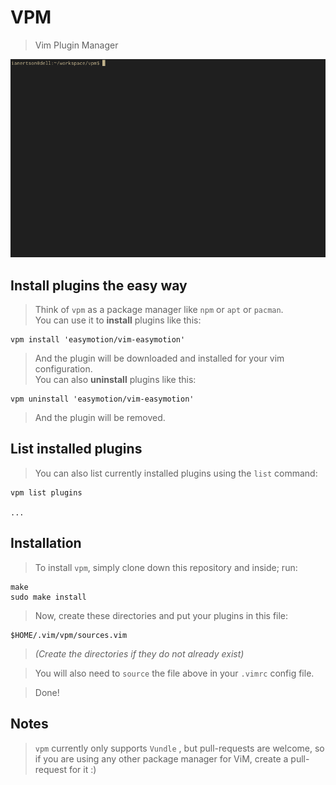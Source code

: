 # VPM
> Vim Plugin Manager

<div width='100%' style='text-align: center; width: 100%;' align='center'>
    <img src='gif.gif'/>
</div>

## Install plugins the easy way
> Think of `vpm` as a package manager like `npm` or `apt` or `pacman`.  
> You can use it to __install__ plugins like this:

    vpm install 'easymotion/vim-easymotion'

> And the plugin will be downloaded and installed for your vim configuration.  
> You can also __uninstall__ plugins like this:

    vpm uninstall 'easymotion/vim-easymotion'

> And the plugin will be removed.

## List installed plugins
> You can also list currently installed plugins using the `list` command:

    vpm list plugins

    ...

## Installation
> To install `vpm`, simply clone down this repository and inside; run:

    make
    sudo make install

> Now, create these directories and put your plugins in this file:

    $HOME/.vim/vpm/sources.vim
    
> _(Create the directories if they do not already exist)_  

> You will also need to `source` the file above in your `.vimrc` config file.

> Done!

## Notes
> `vpm` currently only supports `Vundle` , but pull-requests are welcome, so
> if you are using any other package manager for ViM, create a pull-request
> for it :)
